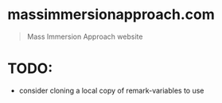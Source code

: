 # massimmersionapproach.com

> Mass Immersion Approach website

# TODO:

- consider cloning a local copy of remark-variables to use

